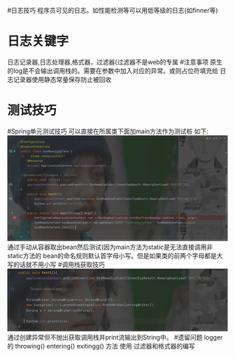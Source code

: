 #日志技巧
程序员可见的日志。如性能检测等可以用低等级的日志(如finner等)
# 日志关键字
日志记录器,日志处理器,格式器，过滤器(过滤器不是web的专属
#注意事项
原生的log是不会输出调用栈的。需要在参数中加入对应的异常。或则占位符填充给
日志记录器使用静态常量保存防止被回收
# 测试技巧
#Spring单元测试技巧
可以直接在所属类下面加main方法作为测试桩
如下:
![img.png](img.png)  
通过手动从容器取出bean然后测试(因为main方法为static是无法直接调用非static方法的
bean的命名规则默认首字母小写。但是如果类的前两个字母都是大写的话就不用小写
#调用栈获取技巧
![img_1.png](img_1.png)
通过创建异常但不抛出获取调用栈并print流输出到String中。
#遗留问题
logger的 throwing()
         entering()
         exitingg()
         方法 使用
过滤器和格式器的编写



